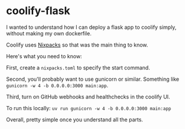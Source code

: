 # coolify-flask

I wanted to understand how I can deploy a flask app to coolify simply, without making my own dockerfile.

Coolify uses [Nixpacks](https://nixpacks.com/docs/getting-started) so that was the main thing to know.

Here's what you need to know:

First, create a `nixpacks.toml` to specify the start command.

Second, you'll probably want to use gunicorn or similar. Something like `gunicorn -w 4 -b 0.0.0.0:3000 main:app`.

Third, turn on GitHub webhooks and healthchecks in the coolify UI.

To run this locally:
`uv run gunicorn -w 4 -b 0.0.0.0:3000 main:app`

Overall, pretty simple once you understand all the parts.
